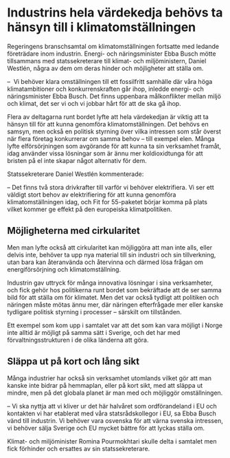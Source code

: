 # Industrins hela värdekedja behövs ta hänsyn till i klimatomställningen

Regeringens branschsamtal om klimatomställningen fortsatte med ledande företrädare inom industrin. Energi- och näringsminister Ebba Busch mötte tillsammans med statssekreterare till klimat- och miljöministern, Daniel Westlén, några av dem om deras hinder och möjligheter att ställa om.

–  Vi behöver klara omställningen till ett fossilfritt samhälle där våra höga klimatambitioner och konkurrenskraften går ihop, inledde energi- och näringsminister Ebba Busch. Det finns uppenbara målkonflikter mellan miljö och klimat, det ser vi och vi jobbar hårt för att de ska gå ihop.

Flera av deltagarna runt bordet lyfte att hela värdekedjan är viktig att ta hänsyn till för att kunna genomföra klimatomställningen. Det behövs en samsyn, men också en politisk styrning över vilka intressen som står överst när flera företag konkurrerar om samma behov – till exempel elen. Många lyfte elförsörjningen som avgörande för att kunna ta sin verksamhet framåt, idag använder vissa lösningar som är ännu mer koldioxidtunga för att bristen på el inte skapar något alternativ för dem.

Statssekreterare Daniel Westlén kommenterade:

– Det finns två stora drivkrafter till varför vi behöver elektrifiera. Vi ser ett väldigt stort behov av elektrifiering för att kunna genomföra klimatomställningen idag, och Fit for 55-paketet börjar komma på plats vilket kommer ge effekt på den europeiska klimatpolitiken.

## Möjligheterna med cirkularitet

Men man lyfte också att cirkularitet kan möjliggöra att man inte alls, eller delvis inte, behöver ta upp nya material till sin industri och sin tillverkning, utan bara kan återanvända och återvinna och därmed lösa frågan om energiförsörjning och klimatomställning.

Industrin gav uttryck för många innovativa lösningar i sina verksamheter, och fick gehör hos politikerna runt bordet som bekräftade att de ser samma bild för att ställa om för klimatet. Men det var också tydligt att politiken och näringen måste mötas ännu mer, där näringen efterfrågade mer eller kanske tydligare politisk styrning i processer – särskilt om tillstånden.

Ett exempel som kom upp i samtalet var att det som kan vara möjligt i Norge inte alltid är möjligt på samma sätt i Sverige, och det har med förvaltningsstrukturen i de olika länderna att göra.

## Släppa ut på kort och lång sikt

Många industrier har också sin verksamhet utomlands vilket gör att man kanske inte bidrar på hemmaplan, eller på kort sikt, med att släppa ut mindre, men på det globala planet är man med och möjliggör omställningen.

– Vi ska nyttja att vi kliver ur det här halvåret som ordförandeland i EU och kontakten vi har etablerat med våra statsrådskollegor i EU, sa Ebba Busch vänd till industrin. Vi behöver vara osvenska för att värna svenska intressen, vi behöver sälja Sverige och EU mycket bättre för att lyckas ställa om.

Klimat- och miljöminister Romina Pourmokhtari skulle delta i samtalet men fick förhinder och ersattes av sin statssekreterare.
